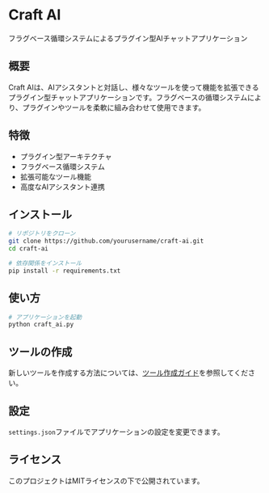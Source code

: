 # Craft AI

フラグベース循環システムによるプラグイン型AIチャットアプリケーション

## 概要

Craft AIは、AIアシスタントと対話し、様々なツールを使って機能を拡張できるプラグイン型チャットアプリケーションです。フラグベースの循環システムにより、プラグインやツールを柔軟に組み合わせて使用できます。

## 特徴

- プラグイン型アーキテクチャ
- フラグベース循環システム
- 拡張可能なツール機能
- 高度なAIアシスタント連携

## インストール

```bash
# リポジトリをクローン
git clone https://github.com/yourusername/craft-ai.git
cd craft-ai

# 依存関係をインストール
pip install -r requirements.txt
```

## 使い方

```bash
# アプリケーションを起動
python craft_ai.py
```

## ツールの作成

新しいツールを作成する方法については、[ツール作成ガイド](docs/tool_creation_guide.md)を参照してください。

## 設定

`settings.json`ファイルでアプリケーションの設定を変更できます。

## ライセンス

このプロジェクトはMITライセンスの下で公開されています。 